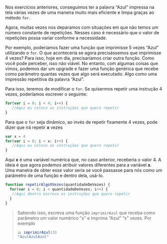 Nos exercícios anteriores, conseguimos ter a palavra “Azul” impressa na tela várias vezes de uma maneira muito mais eficiente e limpa graças ao método `for`.

Agora, muitas vezes nos deparamos com situações em que não temos um número constante de repetições. Nesses caso é necessário que o valor de repetições possa variar conforme a necessidade.

Por exemplo, poderíamos fazer uma função que imprimisse 5 vezes “Azul” utilizando o `for`. O que aconteceria se agora precisássemos que imprimisse 4 vezes? Para isso, hoje em dia, precisaríamos criar outra função.
Como você pode perceber, isso não viável. No entanto, com algumas coisas que vimos, podemos dar um upgrade e fazer uma função genérica que recebe como parâmetro quantas vezes que algo será executado. 
Algo como uma impressão repetitiva da palavra “Azul”.

Para isso, teremos de modificar o `for`. 
Se quisermos repetir uma instrução 4 vezes, poderíamos escrever o seguinte:


```javascript
for(var i = 0; i < 4; i++) {
   //Aqui eu coloco as instruções que quero repetir
}
```
Para que o `for` seja dinâmico, ao invés de repetir fixamente 4 vezes, pode dizer que irá repetir **x** vezes  

```javascript
var x = 4
for(var i = 0; i < x; i++) {
   //Aqui eu coloco as instruções que quero repetir
}
```
Aqui **x** é uma variável numérica que, no caso anterior, receberia o valor 4. A ideia é que agora podemos atribuir valores diferentes para a variável **x**. Uma maneira de obter esse valor seria se você passasse para nós como um parâmetro de uma função e dentro dela, usá-lo.
 
```javascript
function repetirAlgoXVezes(quantidadeDeVezes) {
  for(var i = 0; i < quantidadeDeVezes; i++) {
   //Aqui dentro escrevo as instruções que quero repetir
  }
}
```
> Sabendo isso, escreva uma função `imprimirAzul` que receba como parâmetro um valor numérico “x” e imprima “Azul” “x” vezes.
Por exemplo
>  
> ```javascript
> ム imprimirAzul(3)
> "AzulAzulAzul"
> ```
